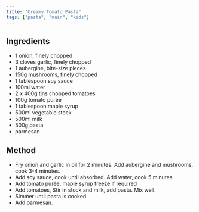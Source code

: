 ```yaml
---
title: "Creamy Tomato Pasta"
tags: ["pasta", "main", "kids"]
---
```


## Ingredients

- 1 onion, finely chopped
- 3 cloves garlic, finely chopped
- 1 aubergine, bite-size pieces
- 150g mushrooms, finely chopped
- 1 tablespoon soy sauce
- 100ml water
- 2 x 400g tins chopped tomatoes
- 100g tomato purée
- 1 tablespoon maple syrup
- 500ml vegetable stock
- 500ml milk
- 500g pasta
- parmesan

## Method

* Fry onion and garlic in oil for 2 minutes. Add aubergine and mushrooms, cook 3-4 minutes.
* Add soy sauce, cook until absorbed. Add water, cook 5 minutes.
* Add tomato purée, maple syrup freeze if required
* Add tomatoes,  Stir in stock and milk, add pasta. Mix well.
* Simmer until pasta is cooked.
* Add parmesan.
